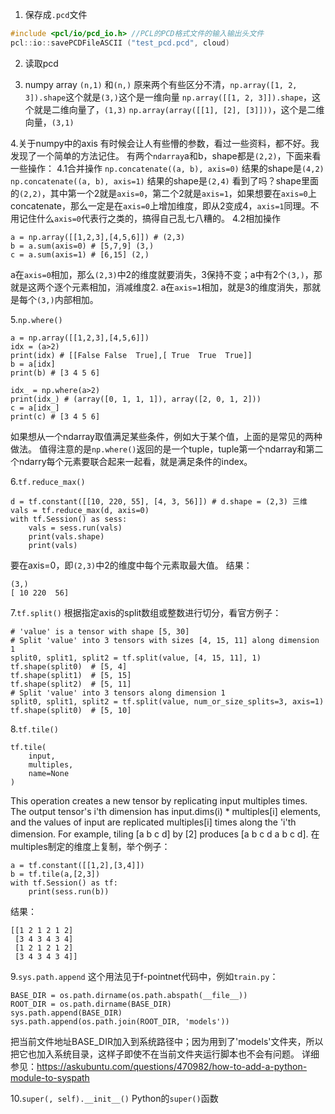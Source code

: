 1. 保存成`.pcd`文件

```c++
#include <pcl/io/pcd_io.h> //PCL的PCD格式文件的输入输出头文件
pcl::io::savePCDFileASCII ("test_pcd.pcd", cloud)
```

2. 读取pcd


3. numpy array `(n,1)` 和`(n,)`
原来两个有些区分不清，`np.array([1, 2, 3]).shape`这个就是`(3,)`这个是一维向量
`np.array([[1, 2, 3]]).shape`，这个就是二维向量了，`(1,3)`
`np.array(array([[1],
                [2],
                [3]]))`，这个是二维向量，`(3,1)`

4.关于numpy中的axis
有时候会让人有些懵的参数，看过一些资料，都不好。我发现了一个简单的方法记住。
有两个`ndarray`a和b，shape都是`(2,2)`，下面来看一些操作：
4.1合并操作
`np.concatenate((a, b), axis=0)`
结果的shape是`(4,2)`
`np.concatenate((a, b), axis=1)`
结果的shape是`(2,4)`
看到了吗？shape里面的`(2,2)`，其中第一个2就是`axis=0`，第二个2就是`axis=1`，如果想要在`axis=0`上concatenate，那么一定是在`axis=0`上增加维度，即从2变成4，`axis=1`同理。不用记住什么`axis=0`代表行之类的，搞得自己乱七八糟的。
4.2相加操作
```
a = np.array([[1,2,3],[4,5,6]]) # (2,3)
b = a.sum(axis=0) # [5,7,9] (3,)
c = a.sum(axis=1) # [6,15] (2,)
```
a在`axis=0`相加，那么`(2,3)`中2的维度就要消失，3保持不变；a中有2个`(3,)`，那就是这两个逐个元素相加，消减维度2.
a在`axis=1`相加，就是3的维度消失，那就是每个`(3,)`内部相加。

5.`np.where()`

```
a = np.array([[1,2,3],[4,5,6]])
idx = (a>2)
print(idx) # [[False False  True],[ True  True  True]]
b = a[idx]
print(b) # [3 4 5 6]

idx_ = np.where(a>2)
print(idx_) # (array([0, 1, 1, 1]), array([2, 0, 1, 2]))
c = a[idx_]
print(c) # [3 4 5 6]
```
如果想从一个ndarray取值满足某些条件，例如大于某个值，上面的是常见的两种做法。
值得注意的是`np.where()`返回的是一个tuple，tuple第一个ndarray和第二个ndarry每个元素要联合起来一起看，就是满足条件的index。

6.`tf.reduce_max()`
```
d = tf.constant([[10, 220, 55], [4, 3, 56]]) # d.shape = (2,3) 三维
vals = tf.reduce_max(d, axis=0)
with tf.Session() as sess:
    vals = sess.run(vals)
    print(vals.shape)
    print(vals)
```
要在axis=0，即`(2,3)`中2的维度中每个元素取最大值。
结果：
```
(3,)
[ 10 220  56]
```
7.`tf.split()`
根据指定axis的split数组或整数进行切分，看官方例子：
```
# 'value' is a tensor with shape [5, 30]
# Split 'value' into 3 tensors with sizes [4, 15, 11] along dimension 1
split0, split1, split2 = tf.split(value, [4, 15, 11], 1)
tf.shape(split0)  # [5, 4]
tf.shape(split1)  # [5, 15]
tf.shape(split2)  # [5, 11]
# Split 'value' into 3 tensors along dimension 1
split0, split1, split2 = tf.split(value, num_or_size_splits=3, axis=1)
tf.shape(split0)  # [5, 10]
```
8.`tf.tile()`
```
tf.tile(
    input,
    multiples,
    name=None
)
```
This operation creates a new tensor by replicating input multiples times. The output tensor's i'th dimension has input.dims(i) * multiples[i] elements, and the values of input are replicated multiples[i] times along the 'i'th dimension. For example, tiling [a b c d] by [2] produces [a b c d a b c d].
在multiples制定的维度上复制，举个例子：
```
a = tf.constant([[1,2],[3,4]])
b = tf.tile(a,[2,3])
with tf.Session() as tf:
    print(sess.run(b))
```
结果：
```
[[1 2 1 2 1 2]
 [3 4 3 4 3 4]
 [1 2 1 2 1 2]
 [3 4 3 4 3 4]]
```
9.`sys.path.append`
这个用法见于f-pointnet代码中，例如`train.py`：
```
BASE_DIR = os.path.dirname(os.path.abspath(__file__))
ROOT_DIR = os.path.dirname(BASE_DIR)
sys.path.append(BASE_DIR)
sys.path.append(os.path.join(ROOT_DIR, 'models'))
```
把当前文件地址BASE_DIR加入到系统路径中；因为用到了'models'文件夹，所以把它也加入系统目录，这样子即使不在当前文件夹运行脚本也不会有问题。
详细参见：https://askubuntu.com/questions/470982/how-to-add-a-python-module-to-syspath

10.`super(, self).__init__()`
Python的`super()`函数
